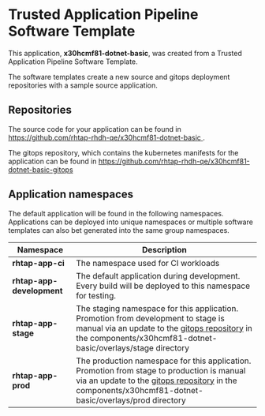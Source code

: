 # Trusted Application Pipeline Software Template

This application, **x30hcmf81-dotnet-basic**, was created from a Trusted Application Pipeline Software Template.

The software templates create a new source and gitops deployment repositories with a sample source application. 

## Repositories

The source code for your application can be found in [https://github.com/rhtap-rhdh-qe/x30hcmf81-dotnet-basic ](https://github.com/rhtap-rhdh-qe/x30hcmf81-dotnet-basic ).
 
The gitops repository, which contains the kubernetes manifests for the application can be found in 
[https://github.com/rhtap-rhdh-qe/x30hcmf81-dotnet-basic-gitops ](https://github.com/rhtap-rhdh-qe/x30hcmf81-dotnet-basic-gitops ) 

## Application namespaces 

The default application will be found in the following namespaces. Applications can be deployed into unique namespaces or multiple software templates can also bet generated into the same group namespaces.  

|  Namespace   |  Description   |  
| -------- | -------- |
| **rhtap-app-ci** | The namespace used for CI workloads |
| **rhtap-app-development** | The default application during development. Every build will be deployed to this namespace for testing. |
| **rhtap-app-stage** | The staging namespace for this application. Promotion from development to stage is manual via an update to the [gitops repository](https://github.com/rhtap-rhdh-qe/x30hcmf81-dotnet-basic-gitops ) in the components/x30hcmf81-dotnet-basic/overlays/stage directory |
| **rhtap-app-prod** | The production namespace for this application. Promotion from stage to production is manual via an update to the [gitops repository](https://github.com/rhtap-rhdh-qe/x30hcmf81-dotnet-basic-gitops ) in the components/x30hcmf81-dotnet-basic/overlays/prod directory |